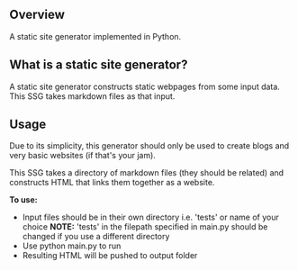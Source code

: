 ## Overview 

A static site generator implemented in Python. 

## What is a static site generator?

A static site generator constructs static webpages from some input data. This SSG takes markdown files as that input. 

## Usage 

Due to its simplicity, this generator should only be used to create blogs and very basic websites (if that's your jam). 

This SSG takes a directory of markdown files (they should be related) and constructs HTML that links them together as a website.

**To use:**

- Input files should be in their own directory i.e. 'tests' or name of your choice
  **NOTE:** 'tests' in the filepath specified in main.py should be changed if you use a different directory 
- Use python main.py to run 
- Resulting HTML will be pushed to output folder 
